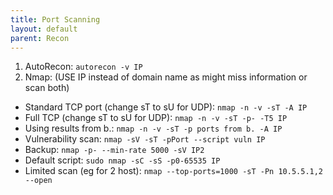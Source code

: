 ```yaml
---
title: Port Scanning
layout: default
parent: Recon
---
```


1. AutoRecon: `autorecon -v IP`
2. Nmap: (USE IP instead of domain name as might miss information or scan both)
  - Standard TCP port (change sT to sU for UDP): `nmap -n -v -sT -A IP`
  - Full TCP (change sT to sU for UDP): `nmap -n -v -sT -p- -T5 IP`
  - Using results from b.: `nmap -n -v -sT -p ports from b. -A IP`
  - Vulnerability scan: `nmap -sV -sT -pPort --script vuln IP`
  - Backup: `nmap -p- --min-rate 5000 -sV IP2`
  - Default script: `sudo nmap -sC -sS -p0-65535 IP`
  - Limited scan (eg for 2 host): `nmap --top-ports=1000 -sT -Pn 10.5.5.1,2 --open`
